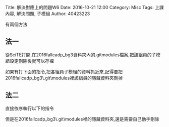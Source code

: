 Title: 解決對應上的問題W6
Date: 2016-10-21 12:00
Category: Misc
Tags: 上課內容, 解決問題, 子模組
Author: 40423223


<p>有兩個方法</p>

<h2>法一</h2>

<p>從SciTE打開,在2016fallcadp_bg3資料夾內的.gitmodules檔案,把該組員的子模組設定刪除後就可以存檔</p>

<p>如果有打下面的指令,把各組員子模組的資料抓近來,記得要把2016fallcadp_bg3\.git\modules裡該組員的隱藏資料夾刪掉</p>


<h2>法二</h2>

<p>直接依序執行以下的指令</p>

<p>但是在2016fallcadp_bg3\.git\modules裡的隱藏資料夾,還是需要自己動手刪除</p>